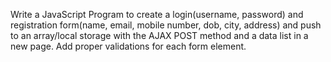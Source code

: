 Write a JavaScript Program to create a login(username, password) and
registration form(name, email, mobile number, dob, city, address) and push to an
array/local storage with the AJAX POST method and a data list in a new page.
Add proper validations for each form element.

